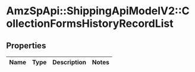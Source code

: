 # AmzSpApi::ShippingApiModelV2::CollectionFormsHistoryRecordList

## Properties
Name | Type | Description | Notes
------------ | ------------- | ------------- | -------------

